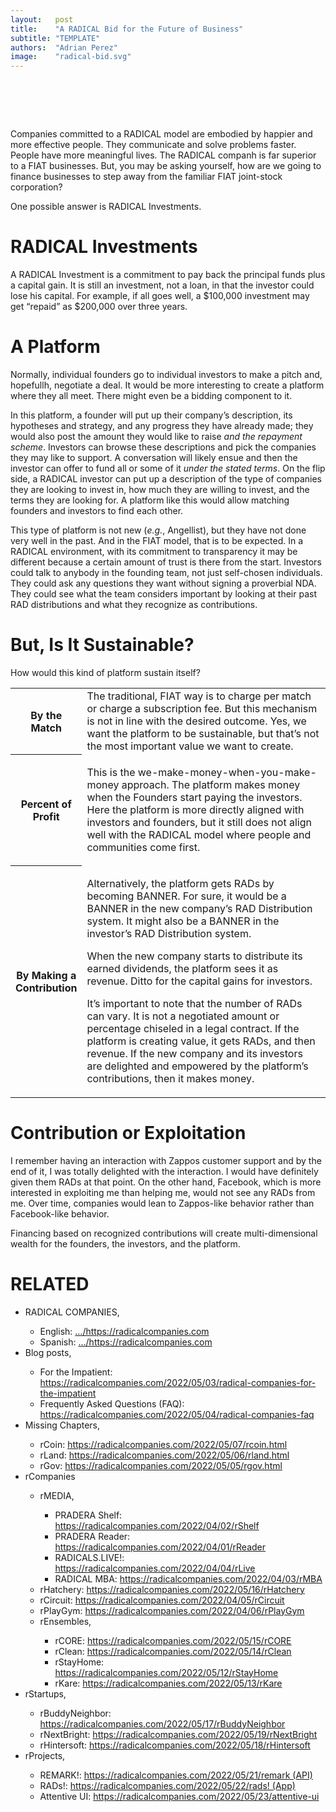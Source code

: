 ```yaml
---
layout:   post
title:    "A RADICAL Bid for the Future of Business"
subtitle: "TEMPLATE"
authors:  "Adrian Perez"
image:    "radical-bid.svg"
---
```


<div style="display:none;">
 <p>RADICAL companies are embodied by happier and more effective people who solve problems faster.</p>
</div>

<h1>&nbsp;</h1>
 <p>Companies committed to a <span class="_paradigm">RADICAL</span> model are embodied by happier and more effective people. They communicate and solve problems faster. People have  more meaningful lives. The <span class="_paradigm">RADICAL</span> companh is far superior to a <span class="_paradigm">FIAT</span> businesses. But, you may be asking yourself, how are we going to finance businesses to step away from the familiar <span class="_paradigm">FIAT</span> joint-stock corporation?</p>
 <p>One possible answer is <span class="_paradigm">RADICAL</span> Investments.</p>

<h1>RADICAL Investments</h1>
 <p>A <span class="_paradigm">RADICAL</span> Investment is a commitment to pay back the principal funds plus a capital gain. It is still an investment, not a loan, in that the investor could lose his capital. For example, if all goes well, a $100,000 investment may get &ldquo;repaid&rdquo; as $200,000 over three years.</p>

<h1>A Platform</h1>
 <p>Normally, individual founders go to individual investors to make a pitch and, hopefullh, negotiate a deal. It would be more interesting to create a platform where they all meet. There might even be a bidding component to it.</p>
 <p>In this platform, a founder will put up their company&rsquo;s description, its hypotheses and strategy, and any progress they have already made; they would also post the amount they would like to raise <em>and the repayment scheme</em>. Investors can browse these descriptions and pick the companies they may like to support. A conversation will likely ensue and then the investor can offer to fund all or some of it <em>under the stated terms</em>. On the flip side, a <span class="_paradigm">RADICAL</span> investor can put up a description of the type of companies they are looking to invest in, how much they are willing to invest, and the terms they are looking for. A platform like this would allow matching founders and investors to find each other.</p>
 <p>This type of platform is not new (<em>e.g.</em>, Angellist), but they have not done very well in the past. And in the <span class="_paradigm">FIAT</span> model, that is to be expected. In a <span class="_paradigm">RADICAL</span> environment, with its commitment to transparency it may be different because a certain amount of trust is there from the start. Investors could talk to anybody in the founding team, not just self-chosen individuals. They could ask any questions they want without signing a proverbial NDA. They could see what the team considers important by looking at their past <span class="_paradigm">RAD</span> distributions and what they recognize as contributions.</p>

<h1>But, Is It Sustainable?</h1>
 <p>How would this kind of platform sustain itself?</p>
 <table>
  <tr>
   <th style="width:1in; ">By the Match</th>
   <td>The traditional, <span class="_paradigm">FIAT</span> way is to charge per match or charge a subscription fee. But this mechanism is not in line with the desired outcome. Yes, we want the platform to be sustainable, but that&rsquo;s not the most important value we want to create.</td>
  </tr>
  <tr>
   <th>
    <p>Percent of Profit</p>
   </th>
   <td class="_list-item">
    <p>This is the we-make-money-when-you-make-money approach. The platform makes money when the Founders start paying the investors. Here the platform is more directly aligned with investors and founders, but it still does not align well with the <span class="_paradigm">RADICAL</span> model where people and communities come first.</p>
   </td>
  </tr>
  <tr>
   <th>
    <p>By Making a Contribution</p>
   </th>
   <td class="_list-item">
    <p>Alternatively, the platform gets <span class="_paradigm">RAD</span>s by becoming <span class="_paradigm">BANNER</span>. For sure, it would be a <span class="_paradigm">BANNER</span> in the new company&rsquo;s <span class="_paradigm">RAD</span> Distribution system. It might also be a <span class="_paradigm">BANNER</span> in the investor&rsquo;s <span class="_paradigm">RAD</span> Distribution system.</p>
    <p>When the new company starts to distribute its earned dividends, the platform sees it as revenue. Ditto for the capital gains for investors.</p>
    <p>It’s important to note that the number of <span class="_paradigm">RAD</span>s can vary. It is not a negotiated amount or percentage chiseled in a legal contract. If the platform is creating value, it gets <span class="_paradigm">RAD</span>s, and then revenue. If the new company and its investors are delighted and empowered by the platform&rsquo;s contributions, then it makes money.</p>
   </td>
  </tr>
</table>

<h1>Contribution or Exploitation</h1>
 <p>I remember having an interaction with Zappos customer support and by the end of it, I was totally delighted with the interaction. I would have definitely given them <span class="_paradigm">RAD</span>s at that point. On the other hand, Facebook, which is more interested in exploiting me than helping me, would not see any <span class="_paradigm">RAD</span>s from me. Over time, companies would lean to Zappos-like behavior rather than Facebook-like behavior.</p>
 <p>Financing based on recognized contributions will create multi-dimensional wealth for the founders, the investors, and the platform.</p>

<h1 class="_section">RELATED</h1>
 <ul>
  <li>RADICAL COMPANIES,</li>
   <ul>
    <li><a>English</a>: <a href="https://radicalcompanies.com" target="_blank">&hellip;/https://radicalcompanies.com</a></li>
    <li><a>Spanish</a>: <a href="https://radicalcompanies.com" target="_blank">&hellip;/https://radicalcompanies.com</a></li>
   </ul>
  <li>Blog posts,</li>
   <ul>
    <li>For the Impatient: <a href="https://radicalcompanies.com/2022/05/03/radical-companies-for-the-impatient" target="_blank">https://radicalcompanies.com/2022/05/03/radical-companies-for-the-impatient</a></li>
    <li>Frequently Asked Questions (FAQ): <a href="https://radicalcompanies.com/2022/05/04/radical-companies-faq" target="_blank">https://radicalcompanies.com/2022/05/04/radical-companies-faq</a></li>
   </ul>
   <li>Missing Chapters,</li>
    <ul>
     <li>rCoin: <a href="https://radicalcompanies.com/2022/05/07/rcoin.html" target="_blank">https://radicalcompanies.com/2022/05/07/rcoin.html</a></li>
     <li>rLand: <a href="https://radicalcompanies.com/2022/05/06/rland.html" target="_blank">https://radicalcompanies.com/2022/05/06/rland.html</a></li>
     <li>rGov: <a href="https://radicalcompanies.com/2022/05/05/rgov.html" target="_blank">https://radicalcompanies.com/2022/05/05/rgov.html</a></li>
    </ul>
   <li>rCompanies</li>
    <ul>
     <li>rMEDIA,</li>
      <ul>
       <li>PRADERA Shelf: <a href="https://radicalcompanies.com/2022/04/02/rShelf" target="_blank">https://radicalcompanies.com/2022/04/02/rShelf</a></li>
       <li>PRADERA Reader: <a href="https://radicalcompanies.com/2022/04/01/rReader" target="_blank">https://radicalcompanies.com/2022/04/01/rReader</a></li>
       <li>RADICALS.LIVE!: <a href="https://radicalcompanies.com/2022/04/04/rLive" target="_blank">https://radicalcompanies.com/2022/04/04/rLive</a></li>
       <li>RADICAL MBA: <a href="https://radicalcompanies.com/2022/04/03/rMBA" target="_blank">https://radicalcompanies.com/2022/04/03/rMBA</a></li>
      </ul>
     <li>rHatchery: <a href="https://radicalcompanies.com/2022/05/16/rHatchery" target="_blank">https://radicalcompanies.com/2022/05/16/rHatchery</a></li>
     <li>rCircuit: <a href="https://radicalcompanies.com/2022/04/05/rCircuit" target="_blank">https://radicalcompanies.com/2022/04/05/rCircuit</a></li>
     <li>rPlayGym: <a href="https://radicalcompanies.com/2022/04/06/rPlayGym" target="_blank">https://radicalcompanies.com/2022/04/06/rPlayGym</a></li>
     <li>rEnsembles,</li>
      <ul>
       <li>rCORE: <a href="https://radicalcompanies.com/2022/05/15/rCORE" target="_blank">https://radicalcompanies.com/2022/05/15/rCORE</a></li>
       <li>rClean: <a href="https://radicalcompanies.com/2022/05/14/rClean" target="_blank">https://radicalcompanies.com/2022/05/14/rClean</a></li>
       <li>rStayHome: <a href="https://radicalcompanies.com/2022/05/12/rStayHome" target="_blank">https://radicalcompanies.com/2022/05/12/rStayHome</a></li>
       <li>rKare: <a href="https://radicalcompanies.com/2022/05/13/rKare" target="_blank">https://radicalcompanies.com/2022/05/13/rKare</a></li>
      </ul>
    </ul>
  <li>rStartups,</li>
   <ul>
    <li>rBuddyNeighbor: <a href="https://radicalcompanies.com/2022/05/17/rBuddyNeighbor" target="_blank">https://radicalcompanies.com/2022/05/17/rBuddyNeighbor</a></li>
    <li>rNextBright: <a href="https://radicalcompanies.com/2022/05/19/rNextBright" target="_blank">https://radicalcompanies.com/2022/05/19/rNextBright</a></li>
    <li>rHintersoft: <a href="https://radicalcompanies.com/2022/05/18/rHintersoft" target="_blank">https://radicalcompanies.com/2022/05/18/rHintersoft</a></li> 
   </ul>
  <li>rProjects,</li>
   <ul>
    <li>REMARK!: <a href="https://radicalcompanies.com/2022/05/21/remark" target="_blank">https://radicalcompanies.com/2022/05/21/remark (API)</a></li>
    <li>RADs!: <a href="https://radicalcompanies.com/2022/05/22/rads!" target="_blank">https://radicalcompanies.com/2022/05/22/rads! (App)</a></li>
    <li>Attentive UI: <a href="https://radicalcompanies.com/2022/05/23/attentive-ui" target="_blank">https://radicalcompanies.com/2022/05/23/attentive-ui</a></li>
   </ul>
 </ul>
